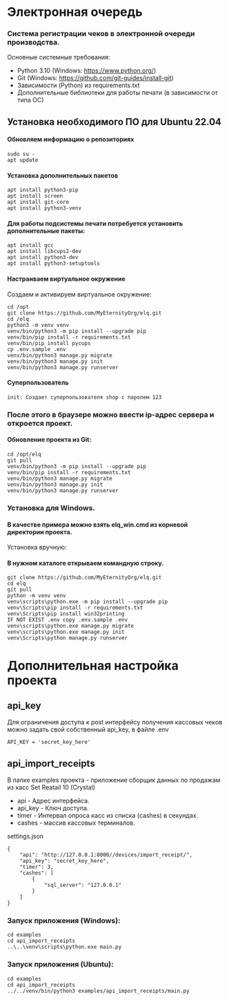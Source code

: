 # Электронная очередь

### Система регистрации чеков в электронной очереди производства.

Основные системные требования:

* Python 3.10 (Windows: https://www.python.org/)
* Git (Windows: https://github.com/git-guides/install-git)
* Зависимости (Python) из requirements.txt
* Дополнительные библиотеки для работы печати (в зависимости от типа ОС)

## Установка необходимого ПО для Ubuntu 22.04

#### Обновляем информацию о репозиториях

```
sudo su -
apt update
```

#### Установка дополнительных пакетов

```
apt install python3-pip
apt install screen
apt install git-core
apt install python3-venv
```

#### Для работы подсистемы печати потребуется установить дополнительные пакеты:

```
apt install gcc
apt install libcups2-dev
apt install python3-dev
apt install python3-setuptools
```

#### Настраиваем виртуальное окружение

Создаем и активируем виртуальное окружение:

```
cd /opt
git clone https://github.com/MyEternityOrg/elq.git
cd /elq
python3 -m venv venv
venv/bin/python3 -m pip install --upgrade pip
venv/bin/pip install -r requirements.txt
venv/bin/pip install pycups
cp .env.sample .env
venv/bin/python3 manage.py migrate
venv/bin/python3 manage.py init
venv/bin/python3 manage.py runserver
```

#### Суперпользователь

```
init: Создает суперпользователя shop с паролем 123
```

### После этого в браузере можно ввести ip-адрес сервера и откроется проект.

#### Обновление проекта из Git:

```
cd /opt/elq
git pull
venv/bin/python3 -m pip install --upgrade pip
venv/bin/pip install -r requirements.txt
venv/bin/python3 manage.py migrate
venv/bin/python3 manage.py init
venv/bin/python3 manage.py runserver
```

### Установка для Windows.

#### В качестве примера можно взять elq_win.cmd из корневой директории проекта.

Установка вручную:

#### В нужном каталоге открываем командную строку.

```
git clone https://github.com/MyEternityOrg/elq.git
cd elq
git pull
python -m venv venv
venv\scripts\python.exe -m pip install --upgrade pip
venv\Scripts\pip install -r requirements.txt
venv\Scripts\pip install win32printing
IF NOT EXIST .env copy .env.sample .env
venv\scripts\python.exe manage.py migrate
venv\scripts\python.exe manage.py init
venv\Scripts\python manage.py runserver
```

# Дополнительная настройка проекта

## api_key

Для ограничения доступа к post интерфейсу получения кассовых чеков можно задать свой собственный api_key, в файле .env

```
API_KEY = 'secret_key_here'
```

## api_import_receipts

В папке examples проекта - приложение сборщик данных по продажам из касс Set Reatail 10 (Crystal)

* api - Адрес интерфейса.
* api_key - Ключ доступа.
* timer - Интервал опроса касс из списка (cashes) в секундах.
* cashes - массив кассовых терминалов.

settings.json

```
{
	"api": "http://127.0.0.1:8000//devices/import_receipt/",
	"api_key": "secret_key_here",
	"timer": 3,
	"cashes": [
		{
			"sql_server": "127.0.0.1"
		}
	]
}

```

### Запуск приложения (Windows):

```
cd examples
cd api_import_receipts
..\..\venv\scripts\python.exe main.py
```

### Запуск приложения (Ubuntu):

```
cd examples
cd api_import_receipts
../../venv/bin/python3 examples/api_import_receipts/main.py 
```